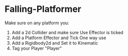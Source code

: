 # Falling-Platformer

Make sure on any platform you:
1) Add a 2d Collider and make sure Use Effector is ticked
2) Add a Platform Effector and Tick One way use
3) Add a Rigidbody2d and Set it to Kinematic
4) Tag your Player "Player"
